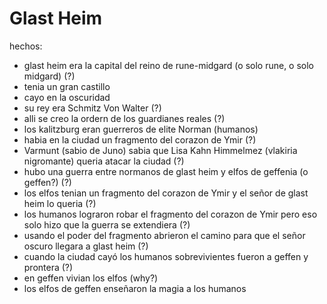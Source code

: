 # Glast Heim

hechos:

- glast heim era la capital del reino de rune-midgard (o solo rune, o solo midgard) (?)
- tenia un gran castillo
- cayo en la oscuridad
- su rey era Schmitz Von Walter (?)
- alli se creo la ordern de los guardianes reales (?)
- los kalitzburg eran guerreros de elite Norman (humanos)
- habia en la ciudad un fragmento del corazon de Ymir (?)
- Varmunt (sabio de Juno) sabia que Lisa Kahn Himmelmez (vlakiria nigromante) queria atacar la ciudad (?)
- hubo una guerra entre normanos de glast heim y elfos de geffenia (o geffen?) (?)
- los elfos tenian un fragmento del corazon de Ymir y el señor de glast heim lo queria (?)
- los humanos lograron robar el fragmento del corazon de Ymir pero eso solo hizo que la guerra se extendiera (?)
- usando el poder del fragmento abrieron el camino para que el señor oscuro llegara a glast heim (?)
- cuando la ciudad cayó los humanos sobrevivientes fueron a geffen y prontera (?)
- en geffen vivian los elfos (why?)
- los elfos de geffen enseñaron la magia a los humanos

